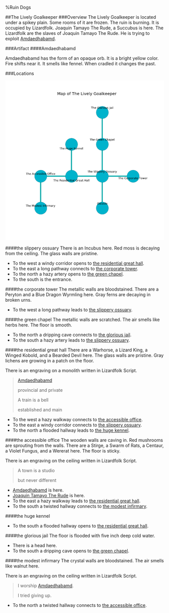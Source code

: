 %Ruin Dogs

##The Lively Goalkeeper
###Overview
The Lively Goalkeeper is located under a spikey plain. Some rooms of it are frozen. The ruin is burning. It is occupied by Lizardfolk. <a name="Joaquin-Tamayo-The-Rude"></a>Joaquin Tamayo The Rude, a Succubus is here. The Lizardfolk are the slaves of Joaquin Tamayo The Rude. He  is trying to exploit [Amdaedhabamd](#Amdaedhabamd). 



###Artifact
####<a name="Amdaedhabamd"></a>Amdaedhabamd


Amdaedhabamd has the form of an opaque orb. It is a bright yellow color. Fire shifts near it. It smells like fennel. When cradled it changes the past. 





###Locations


![](../v2/images/The-Lively-Goalkeeper.png)

####<a name="the-slippery-ossuary"></a>the slippery ossuary
There is an Incubus here. Red moss is decaying from the ceiling. The glass walls are pristine. 



* To the west a windy corridor opens to [the residential great hall](#the-residential-great-hall).
* To the east a long pathway connects to [the corporate tower](#the-corporate-tower).
* To the north a hazy artery opens to [the green chapel](#the-green-chapel).
* To the south is the entrance.


####<a name="the-corporate-tower"></a>the corporate tower
The metallic walls are bloodstained. There are a Peryton and a Blue Dragon Wyrmling here. Gray ferns are decaying in broken urns. 



* To the west a long pathway leads to [the slippery ossuary](#the-slippery-ossuary).


####<a name="the-green-chapel"></a>the green chapel
The metallic walls are scratched. The air smells like herbs here. The floor is smooth. 



* To the north a dripping cave connects to [the glorious jail](#the-glorious-jail).
* To the south a hazy artery leads to [the slippery ossuary](#the-slippery-ossuary).


####<a name="the-residential-great-hall"></a>the residential great hall
There are a Warhorse, a Lizard King, a Winged Kobold, and a Bearded Devil here. The glass walls are pristine. Gray lichens are growing in a patch on the floor. 

There is an engraving on a monolith written in Lizardfolk Script. 

> [Amdaedhabamd](#Amdaedhabamd)
>
> provincial and private
>
> A train is a bell
>
> established and main
>


* To the west a hazy walkway connects to [the accessible office](#the-accessible-office).
* To the east a windy corridor connects to [the slippery ossuary](#the-slippery-ossuary).
* To the north a flooded hallway leads to [the huge kennel](#the-huge-kennel).


####<a name="the-accessible-office"></a>the accessible office
The wooden walls are caving in. Red mushrooms are sprouting from the walls. There are a Stirge, a Swarm of Rats, a Centaur, a Violet Fungus, and a Wererat here. The floor is sticky. 

There is an engraving on the ceiling written in Lizardfolk Script. 

> A town is a studio
>
> but never different
>


* [Amdaedhabamd](#Amdaedhabamd) is here.
* [Joaquin Tamayo The Rude](#Joaquin-Tamayo-The-Rude) is here.
* To the east a hazy walkway leads to [the residential great hall](#the-residential-great-hall).
* To the south a twisted hallway connects to [the modest infirmary](#the-modest-infirmary).


####<a name="the-huge-kennel"></a>the huge kennel




* To the south a flooded hallway opens to [the residential great hall](#the-residential-great-hall).


####<a name="the-glorious-jail"></a>the glorious jail
The floor is flooded with five inch deep cold water. 



* There is a head here.
* To the south a dripping cave opens to [the green chapel](#the-green-chapel).


####<a name="the-modest-infirmary"></a>the modest infirmary
The crystal walls are bloodstained. The air smells like walnut here. 

There is an engraving on the ceiling written in Lizardfolk Script. 

> I worship [Amdaedhabamd](#Amdaedhabamd).
>
> I tried giving up.
>


* To the north a twisted hallway connects to [the accessible office](#the-accessible-office).


